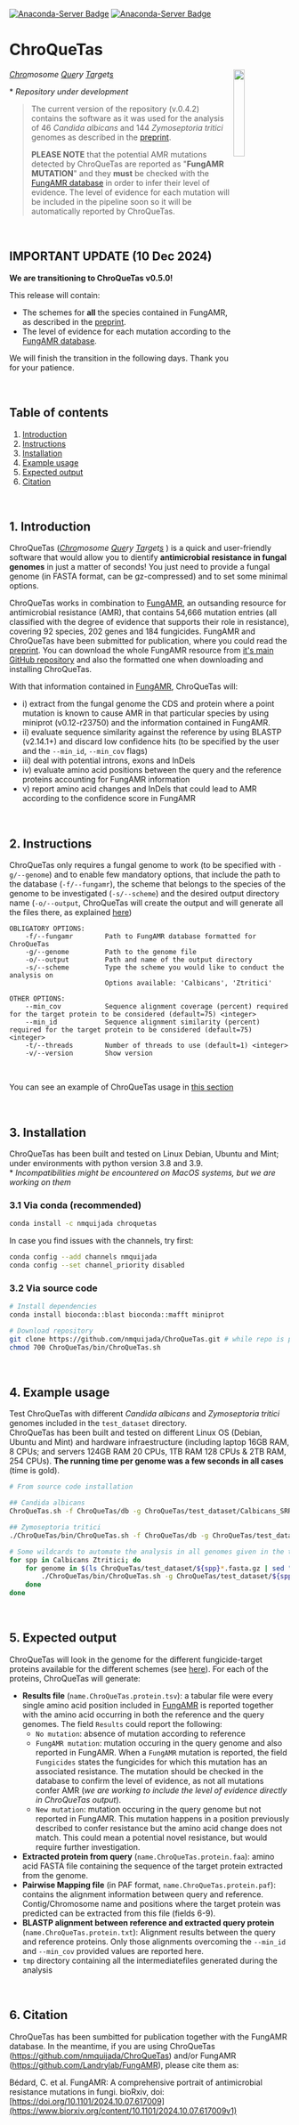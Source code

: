 [![Anaconda-Server Badge](https://anaconda.org/nmquijada/chroquetas/badges/version.svg)](https://anaconda.org/nmquijada/chroquetas)
[![Anaconda-Server Badge](https://anaconda.org/nmquijada/chroquetas/badges/latest_release_date.svg)](https://anaconda.org/nmquijada/chroquetas)
<br>

# ChroQueTas

<img align="right" src="https://github.com/nmquijada/ChroQueTas/blob/images/temprorary_CQTs_logo_AJA.jpeg" width="20%">

*<ins>Chro</ins>mosome <ins>Que</ins>ry <ins>Ta</ins>rget<ins>s</ins> </ins>*  

\* *Repository under development*

> The current version of the repository (v.0.4.2) contains the software as it was used for the analysis of 46 *Candida albicans* and 144 *Zymoseptoria tritici* genomes as described in the [preprint](https://www.biorxiv.org/content/10.1101/2024.10.07.617009v1).
> 
> **PLEASE NOTE** that the potential AMR mutations detected by ChroQueTas are reported as "**FungAMR MUTATION**" and they **must** be checked with the [FungAMR database](https://github.com/Landrylab/FungAMR) in order to infer their level of evidence. The level of evidence for each mutation will be included in the pipeline soon so it will be automatically reported by ChroQueTas.

<br>

## IMPORTANT UPDATE (10 Dec 2024)
**We are transitioning to ChroQueTas v0.5.0!**  

This release will contain:
- The schemes for **all** the species contained in FungAMR, as described in the [preprint](https://www.biorxiv.org/content/10.1101/2024.10.07.617009v1).
- The level of evidence for each mutation according to the [FungAMR database](https://github.com/Landrylab/FungAMR).

We will finish the transition in the following days. Thank you for your patience.

<br>

## Table of contents
1. [Introduction](#id1)
2. [Instructions](#id2)
3. [Installation](#id3)
4. [Example usage](#id4)
5. [Expected output](#id5)
6. [Citation](#id5)

<br>

## 1. Introduction<a name="id1"></a>

ChroQueTas (*<ins>Chro</ins>mosome <ins>Que</ins>ry <ins>Ta</ins>rget<ins>s</ins> </ins>*) is a quick and user-friendly software that would allow you to dientify **antimicrobial resistance in fungal genomes** in just a matter of seconds! You just need to provide a fungal genome (in FASTA format, can be gz-compressed) and to set some minimal options.

ChroQueTas works in combination to [FungAMR](https://github.com/Landrylab/FungAMR), an outsanding resource for antimicrobial resistance (AMR), that contains 54,666 mutation entries (all classified with the degree of evidence that supports their role in resistance), covering 92 species, 202 genes and 184 fungicides. FungAMR and ChroQueTas have been submitted for publication, where you could read the [preprint](https://www.biorxiv.org/content/10.1101/2024.10.07.617009v1). You can download the whole FungAMR resource from [it's main GitHub repository](https://github.com/Landrylab/FungAMR) and also the formatted one when downloading and installing ChroQueTas.  

With that information contained in [FungAMR](https://github.com/Landrylab/FungAMR), ChroQueTas will:   

- i) extract from the fungal genome the CDS and protein where a point mutation is known to cause AMR in that particular species by using miniprot (v0.12-r23750) and the information contained in FungAMR.  
- ii) evaluate sequence similarity against the reference by using BLASTP (v2.14.1+) and discard low confidence hits (to be specified by the user and the `--min_id`, `--min_cov` flags)
- iii) deal with potential introns, exons and InDels
- iv) evaluate amino acid positions between the query and the reference proteins accounting for FungAMR information
- v) report amino acid changes and InDels that could lead to AMR according to the confidence score in FungAMR

<br> 

## 2. Instructions<a name="id2"></a>

ChroQueTas only requires a fungal genome to work (to be specified with `-g/--genome`) and to enable few mandatory options, that include the path to the database (`-f/--fungamr`), the scheme that belongs to the species of the genome to be investigated (`-s/--scheme`) and the desired output directory name (`-o/--output`, ChroQueTas will create the output and will generate all the files there, as explained [here](#id5))   


```
OBLIGATORY OPTIONS:
    -f/--fungamr        Path to FungAMR database formatted for ChroQueTas
    -g/--genome         Path to the genome file
    -o/--output         Path and name of the output directory
    -s/--scheme         Type the scheme you would like to conduct the analysis on
                        Options available: 'Calbicans', 'Ztritici'

OTHER OPTIONS:
    --min_cov           Sequence alignment coverage (percent) required for the target protein to be considered (default=75) <integer>
    --min_id            Sequence alignment similarity (percent) required for the target protein to be considered (default=75) <integer>
    -t/--threads        Number of threads to use (default=1) <integer>
    -v/--version        Show version
```

<br> 

You can see an example of ChroQueTas usage in [this section](#id4)

<br>

## 3. Installation<a name="id3"></a>

ChroQueTas has been built and tested on Linux Debian, Ubuntu and Mint; under environments with python version 3.8 and 3.9.   
\* *Incompatibilities might be encountered on MacOS systems, but we are working on them*

### 3.1 Via conda (recommended)

```bash
conda install -c nmquijada chroquetas
```

In case you find issues with the channels, try first:

```bash
conda config --add channels nmquijada
conda config --set channel_priority disabled
```

### 3.2 Via source code

```bash
# Install dependencies
conda install bioconda::blast bioconda::mafft miniprot

# Download repository
git clone https://github.com/nmquijada/ChroQueTas.git # while repo is private manual download is required
chmod 700 ChroQueTas/bin/ChroQueTas.sh
```

<br>

## 4. Example usage<a name="id4"></a>

Test ChroQueTas with different *Candida albicans* and *Zymoseptoria tritici* genomes included in the `test_dataset` directory.  
ChroQueTas has been built and tested on different Linux OS (Debian, Ubuntu and Mint) and hardware infraestructure (including laptop 16GB RAM, 8 CPUs; and servers 124GB RAM 20 CPUs, 1TB RAM 128 CPUs & 2TB RAM, 254 CPUs). **The running time per genome was a few seconds in all cases** (time is gold).

```bash
# From source code installation

## Candida albicans
ChroQueTas.sh -f ChroQueTas/db -g ChroQueTas/test_dataset/Calbicans_SRR13587609.fasta.gz -s Calbicans --min_id 75 --min_cov 75 -t 2 -o Calbicans_SRR13587609_ChroQueTas

## Zymoseptoria tritici
./ChroQueTas/bin/ChroQueTas.sh -f ChroQueTas/db -g ChroQueTas/test_dataset/Ztritici_SRR4907747.fasta.gz -s Ztritici --min_id 75 --min_cov 75 -t 2 -o Ztritici_SRR4907747_ChroQueTas 

# Some wildcards to automate the analysis in all genomes given in the test_dataset
for spp in Calbicans Ztritici; do
	for genome in $(ls ChroQueTas/test_dataset/${spp}*.fasta.gz | sed "s#.*/##" | sed "s/.fasta.gz//" | sed "s/${spp}_//"); do
		./ChroQueTas/bin/ChroQueTas.sh -g ChroQueTas/test_dataset/${spp}_${genome}.fasta.gz -o ${spp}_${genome}_ChroQueTas -f ChroQueTas/db -s ${spp} --min_id 75 --min_cov 75
	done
done
```

<br>

## 5. Expected output<a name="id5"></a>

ChroQueTas will look in the genome for the different fungicide-target proteins available for the different schemes (see [here](https://github.com/nmquijada/ChroQueTas/tree/main/db)). For each of the proteins, ChroQueTas will generate:  
- **Results file** (`name.ChroQueTas.protein.tsv`): a tabular file were every single amino acid position included in [FungAMR](https://github.com/Landrylab/FungAMR) is reported together with the amino acid occurring in both the reference and the query genomes. The field `Results` could report the following:
    - `No mutation`: absence of mutation according to reference
    - `FungAMR mutation`: mutation occuring in the query genome and also reported in FungAMR. When a `FungAMR` mutation is reported, the field `Fungicides` states the fungicides for which this mutation has an associated resistance. The mutation should be checked in the database to confirm the level of evidence, as not all mutations confer AMR (*we are working to include the level of evidence directly in ChroQueTas output*).
    - `New mutation`: mutation occuring in the query genome but not reported in FungAMR. This mutation happens in a position previously described to confer resistance but the amino acid change does not match. This could mean a potential novel resistance, but would require further investigation.
- **Extracted protein from query** (`name.ChroQueTas.protein.faa`): amino acid FASTA file containing the sequence of the target protein extracted from the genome.
- **Pairwise Mapping file** (in PAF format, `name.ChroQueTas.protein.paf`): contains the alignment information between query and reference. Contig/Chromosome name and positions where the target protein was predicted can be extracted from this file (fields 6-9).
- **BLASTP alignment between reference and extracted query protein** (`name.ChroQueTas.protein.txt`): Alignment results between the query and reference proteins. Only those alignments overcoming the `--min_id` and `--min_cov` provided values are reported here.
- `tmp` directory containing all the intermediatefiles generated during the analysis

<br>

## 6. Citation<a name="id6"></a>

ChroQueTas has been sumbitted for publication together with the FungAMR database. 
In the meantime, if you are using ChroQueTas (https://github.com/nmquijada/ChroQueTas) and/or FungAMR (https://github.com/Landrylab/FungAMR), please cite them as:

Bédard, C. et al. FungAMR: A comprehensive portrait of antimicrobial resistance mutations in fungi. bioRxiv, doi: [https://doi.org/10.1101/2024.10.07.617009](https://www.biorxiv.org/content/10.1101/2024.10.07.617009v1)


